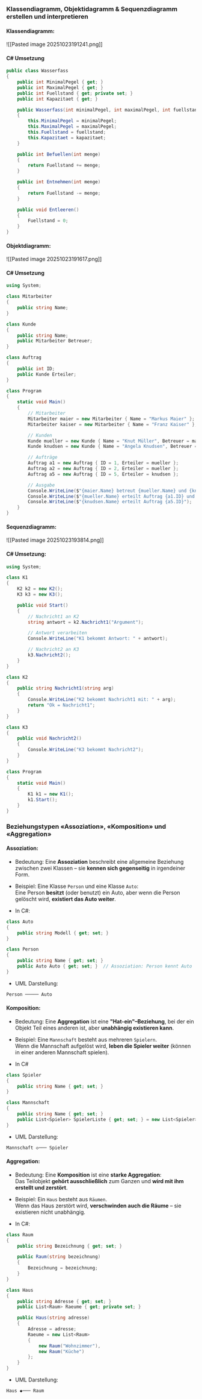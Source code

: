 ### Klassendiagramm, Objektidagramm & Sequenzdiagramm erstellen und interpretieren

#### Klassendiagramm:
![[Pasted image 20251023191241.png]]
#### C# Umsetzung

```csharp
public class Wasserfass
{
    public int MinimalPegel { get; }
    public int MaximalPegel { get; }
    public int Fuellstand { get; private set; }
    public int Kapazitaet { get; }

    public Wasserfass(int minimalPegel, int maximalPegel, int fuellstand, int kapazitaet)
    {
        this.MinimalPegel = minimalPegel;
        this.MaximalPegel = maximalPegel;
        this.Fuellstand = fuellstand;
        this.Kapazitaet = kapazitaet;
    }

    public int Befuellen(int menge)
    {
        return Fuellstand += menge;
    }

    public int Entnehmen(int menge)
    {
        return Fuellstand -= menge;
    }

    public void Entleeren()
    {
        Fuellstand = 0;
    }
}
```

#### Objektdiagramm:

![[Pasted image 20251023191617.png]]

#### C# Umsetzung

```csharp
using System;

class Mitarbeiter
{
    public string Name;
}

class Kunde
{
    public string Name;
    public Mitarbeiter Betreuer;
}

class Auftrag
{
    public int ID;
    public Kunde Erteiler;
}

class Program
{
    static void Main()
    {
        // Mitarbeiter
        Mitarbeiter maier = new Mitarbeiter { Name = "Markus Maier" };
        Mitarbeiter kaiser = new Mitarbeiter { Name = "Franz Kaiser" };

        // Kunden
        Kunde mueller = new Kunde { Name = "Knut Müller", Betreuer = maier };
        Kunde knudsen = new Kunde { Name = "Angela Knudsen", Betreuer = maier };

        // Aufträge
        Auftrag a1 = new Auftrag { ID = 1, Erteiler = mueller };
        Auftrag a2 = new Auftrag { ID = 2, Erteiler = mueller };
        Auftrag a5 = new Auftrag { ID = 5, Erteiler = knudsen };

        // Ausgabe
        Console.WriteLine($"{maier.Name} betreut {mueller.Name} und {knudsen.Name}");
        Console.WriteLine($"{mueller.Name} erteilt Auftrag {a1.ID} und {a2.ID}");
        Console.WriteLine($"{knudsen.Name} erteilt Auftrag {a5.ID}");
    }
}

```

#### Sequenzdiagramm:

![[Pasted image 20251023193814.png]]

#### C# Umsetzung:

```csharp
using System;

class K1
{
    K2 k2 = new K2();
    K3 k3 = new K3();

    public void Start()
    {
        // Nachricht1 an K2
        string antwort = k2.Nachricht1("Argument");

        // Antwort verarbeiten
        Console.WriteLine("K1 bekommt Antwort: " + antwort);

        // Nachricht2 an K3
        k3.Nachricht2();
    }
}

class K2
{
    public string Nachricht1(string arg)
    {
        Console.WriteLine("K2 bekommt Nachricht1 mit: " + arg);
        return "Ok = Nachricht1";
    }
}

class K3
{
    public void Nachricht2()
    {
        Console.WriteLine("K3 bekommt Nachricht2");
    }
}

class Program
{
    static void Main()
    {
        K1 k1 = new K1();
        k1.Start();
    }
}

```

### Beziehungstypen «Assoziation», «Komposition» und «Aggregation»

#### Assoziation:

- Bedeutung:
Eine **Assoziation** beschreibt eine allgemeine Beziehung zwischen zwei Klassen – sie **kennen sich gegenseitig** in irgendeiner Form.

- Beispiel:
Eine Klasse `Person` und eine Klasse `Auto`:  
Eine Person **besitzt** (oder benutzt) ein Auto, aber wenn die Person gelöscht wird, **existiert das Auto weiter**.

- In C#:
```csharp
class Auto
{
    public string Modell { get; set; }
}

class Person
{
    public string Name { get; set; }
    public Auto Auto { get; set; }  // Assoziation: Person kennt Auto
}
```

- UML Darstellung:
```csharp
Person ───── Auto
```

#### Komposition:

- Bedeutung:
Eine **Aggregation** ist eine **"Hat-ein"–Beziehung**, bei der ein Objekt Teil eines anderen ist, aber **unabhängig existieren kann**.

- Beispiel:
Eine `Mannschaft` besteht aus mehreren `Spielern`.  
Wenn die Mannschaft aufgelöst wird, **leben die Spieler weiter** (können in einer anderen Mannschaft spielen).

- In C#
```csharp
class Spieler
{
    public string Name { get; set; }
}

class Mannschaft
{
    public string Name { get; set; }
    public List<Spieler> SpielerListe { get; set; } = new List<Spieler>();
}
```

- UML Darstellung:
```csharp
Mannschaft ◇─── Spieler
```

#### Aggregation:

- Bedeutung:
Eine **Komposition** ist eine **starke Aggregation**:  
Das Teilobjekt **gehört ausschließlich** zum Ganzen und **wird mit ihm erstellt und zerstört**.

- Beispiel:
Ein `Haus` besteht aus `Räumen`.  
Wenn das Haus zerstört wird, **verschwinden auch die Räume** – sie existieren nicht unabhängig.

- In C#:
```csharp
class Raum
{
    public string Bezeichnung { get; set; }

    public Raum(string bezeichnung)
    {
        Bezeichnung = bezeichnung;
    }
}

class Haus
{
    public string Adresse { get; set; }
    public List<Raum> Raeume { get; private set; }

    public Haus(string adresse)
    {
        Adresse = adresse;
        Raeume = new List<Raum>
        {
            new Raum("Wohnzimmer"),
            new Raum("Küche")
        };
    }
}
```

- UML Darstellung:
```csharp
Haus ◆─── Raum
```
